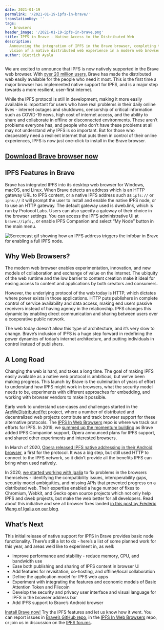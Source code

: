 ```yaml
---
date: 2021-01-19
permalink: '/2021-01-19-ipfs-in-brave/'
translationKey: ''
tags:
  - browsers
header_image: '/2021-01-19-ipfs-in-brave.png'
title: IPFS in Brave - Native Access to the Distributed Web
description:
  Announcing the integration of IPFS in the Brave browser, completing the
  vision of a native distributed web experience in a modern web browser.
author: Dietrich Ayala
---
```


We are excited to announce that IPFS is now natively supported in the Brave web browser. With [over 20 million users](https://brave.com/20m-mau/), Brave has made the distributed web easily available for the people who need it most. This is the first time a major browser has implemented native support for IPFS, and is a major step towards a more resilient, user-first internet.

While the IPFS protocol is still in development, making it more easily available is important for users who have real problems in their daily online lives - internet outages and shutdowns, censorship of critical information such as COVID-19 news, high cost of internet access, and the ability to share and collaborate in offline or disconnected environments. These aren’t problems everyone has, and people who don’t have these problems at all may not understand why IPFS is so important. But for those who desperately need a resilient internet that puts them in control of their online experiences, IPFS is now just one-click to install in the Brave browser.

<p style="text-align: center;">
<h2><a href="https://brave.com/download">Download Brave browser now</a></h2>
</p>

## IPFS Features in Brave

Brave has integrated IPFS into its desktop web browser for Windows, macOS, and Linux. When Brave detects an address which is an HTTP gateway URL to IPFS content, or a native IPFS address such as <code>ipfs://</code> or <code>ipns://</code> it will prompt the user to install and enable the native IPFS node, or to use an HTTP gateway. The default gateway used is dweb.link, which is run by Protocol Labs. Users can also specify a gateway of their choice in the browser settings. You can access the IPFS administrative UI at <code>brave://ipfs,</code>, or enable IPFS Companion and select “My Node” button in the main menu.

![Screencast gif showing how an IPFS address triggers the infobar in Brave for enabling a full IPFS node.](/2021-01-19-brave-enable-ipfs.gif)

## Why Web Browsers?

The modern web browser enables experimentation, innovation, and new models of collaboration and exchange of value on the internet. The ubiquity of the web runtime and the low barrier to content creation make it ideal for easing access to content and applications by both creators and consumers.

However, the underlying protocol of the web today is HTTP, which dictates where power exists in those applications. HTTP puts publishers in complete control of service availability and data access, making end users passive receivers instead of having agency in the relationship. IPFS changes this dynamic by enabling direct communication and sharing between users over a cooperative public network.

The web today doesn’t allow this type of architecture, and it’s very slow to change. Brave’s inclusion of IPFS is a huge step forward in redefining the power dynamics of today’s internet architecture, and putting individuals in control instead of publishers.

## A Long Road

Changing the web is hard, and takes a long time. The goal of making IPFS easily available as a native web protocol is ambitious, but we’ve been making progress. This launch by Brave is the culmination of years of effort to understand how IPFS might work in browsers, what the security model needs to be, experiments with different approaches for embedding, and working with browser vendors to make it possible.

Early work to understand use-cases and challenges started in the [AreWeDistributedYet](https://arewedistributedyet.com/) project, where a number of distributed and decentralized web projects contribute and track browser support for these alternative protocols. The [IPFS In Web Browsers](https://github.com/ipfs/in-web-browsers) repo is where we track our efforts for IPFS. In 2019, we [summed up the momentum building](https://blog.ipfs.io/2019-10-08-ipfs-browsers-update/) as Brave added IPFS Companion support, Opera announced plans for IPFS support, and shared other experiments and interested browsers.

In March of 2020, [Opera released IPFS native addressing in their Android browser](https://blog.ipfs.io/2020-03-30-ipfs-in-opera-for-android/), a first for the protocol. It was a big step, but still used HTTP to connect to the IPFS network, so it didn’t provide all the benefits IPFS can bring when used natively.

In 2020, [we started working with Igalia](https://blog.ipfs.io/2021-01-15-ipfs-and-igalia-collaborate-on-dweb-in-browsers/) to fix problems in the browsers themselves - identifying the compatibility issues, interoperability gaps, security model ambiguities, and missing APIs that prevented progress on a distributed web. Their expertise enabled a huge number of fixes to Chromium, Webkit, and Gecko open source projects which not only help IPFS and dweb projects, but make the web better for all developers. Read about this initiative and see all browser fixes landed [in this post by Frédéric Wang of Igalia on our blog](https://blog.ipfs.io/2021-01-15-ipfs-and-igalia-collaborate-on-dweb-in-browsers/).

## What’s Next

This initial release of native support for IPFS in Brave provides basic node functionality. There’s still a lot to do - here’s a list of some planned work for this year, and areas we’d like to experiment in, as well:

- Improve performance and stability - reduce memory, CPU, and bandwidth use
- Ease both publishing and sharing of IPFS content in browser UI
- Add features for revisitation, co-hosting, and offline/local collaboration
- Define the application model for IPFS web apps
- Experiment with integrating the features and economic models of Basic Attention Token and Filecoin
- Develop the security and privacy user interface and visual language for IPFS in the browser address bar
- Add IPFS support to Brave’s Android browser

[Install Brave now!](https://brave.com/) Try the IPFS features and let us know how it went. You can report issues in [Brave’s GitHub repo](https://github.com/brave/brave-browser), in the [IPFS In Web Browsers](https://github.com/ipfs/in-web-browsers) repo, or join us in discussion on the [IPFS forums](https://discuss.ipfs.io/).
